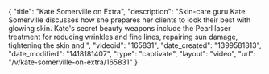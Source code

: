 {
    "title": "Kate Somerville on Extra",
    "description": "Skin-care guru Kate Somerville discusses how she prepares her clients to look their best with glowing skin. Kate's secret beauty weapons include the Pearl laser treatment for reducing wrinkles and fine lines, repairing sun damage, tightening the skin and ",
    "videoid": "165831",
    "date_created": "1399581813",
    "date_modified": "1418181407",
    "type": "captivate",
    "layout": "video",
    "url": "\/v\/kate-somerville-on-extra\/165831"
}